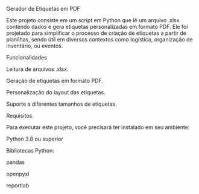 <p>Gerador de Etiquetas em PDF</p>

Este projeto consiste em um script em Python que lê um arquivo .xlsx contendo dados e gera etiquetas personalizadas em formato PDF. Ele foi projetado para simplificar o processo de criação de etiquetas a partir de planilhas, sendo útil em diversos contextos como logística, organização de inventário, ou eventos.

Funcionalidades

Leitura de arquivos .xlsx.

Geração de etiquetas em formato PDF.

Personalização do layout das etiquetas.

Suporte a diferentes tamanhos de etiquetas.

Requisitos

Para executar este projeto, você precisará ter instalado em seu ambiente:

Python 3.8 ou superior

Bibliotecas Python:

pandas

openpyxl

reportlab
